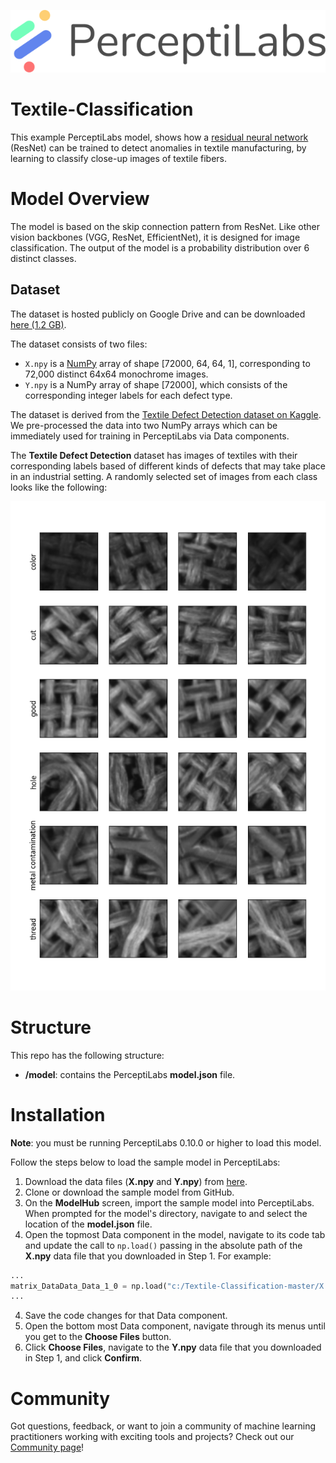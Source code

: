 <p align="center">
  <a href="https://www.perceptilabs.com">
  <img src="./pl_logo.png">
  </a>
</p>

# Textile-Classification

This example PerceptiLabs model, shows how a [residual neural network](https://en.wikipedia.org/wiki/Residual_neural_network) (ResNet) can be trained to detect anomalies in textile manufacturing, by learning to classify close-up images of textile fibers. 

# Model Overview

The model is based on the skip connection pattern from ResNet. Like other vision backbones (VGG, ResNet, EfficientNet), it is designed for image classification. The output of the model is a probability distribution over 6 distinct classes.

## Dataset

The dataset is hosted publicly on Google Drive and can be downloaded [here (1.2 GB)](https://drive.google.com/drive/folders/1i-k71RMxa0LjNJqAjh-cclN6RA-WeBmv?usp=sharing).

The dataset consists of two files:

* `X.npy` is a [NumPy](https://numpy.org/) array of shape [72000, 64, 64, 1], corresponding to 72,000 distinct 64x64 monochrome images.
* `Y.npy` is a NumPy array of shape [72000], which consists of the corresponding integer labels for each defect type.


The dataset is derived from the [Textile Defect Detection dataset on Kaggle](https://www.kaggle.com/belkhirnacim/textiledefectdetection/version/2). We pre-processed the data into two NumPy arrays which can be immediately used for training in PerceptiLabs via Data components.


The **Textile Defect Detection** dataset has images of textiles with their corresponding labels based of different kinds of defects that may take place in an industrial setting. A randomly selected set of images from each class looks like the following:

![](data_preview.png)

# Structure

This repo has the following structure:
* **/model**: contains the PerceptiLabs **model.json** file.


# Installation

**Note**: you must be running PerceptiLabs 0.10.0 or higher to load this model.

Follow the steps below to load the sample model in PerceptiLabs:

1. Download the data files (**X.npy** and **Y.npy**) from [here](https://drive.google.com/drive/folders/1i-k71RMxa0LjNJqAjh-cclN6RA-WeBmv?usp=sharing).
2. Clone or download the sample model from GitHub.
2. On the **ModelHub** screen, import the sample model into PerceptiLabs. When prompted for the model's directory, navigate to and select the location of the **model.json** file.
3. Open the topmost Data component in the model, navigate to its code tab and update the call to ```np.load()``` passing in the absolute path of the **X.npy** data file that you downloaded in Step 1. For example:
```python
...
matrix_DataData_Data_1_0 = np.load("c:/Textile-Classification-master/X.npy", mmap_mode='r+').astype(np.float32)
...
```
4. Save the code changes for that Data component.
5. Open the bottom most Data component, navigate through its menus until you get to the **Choose Files** button.
6. Click **Choose Files**, navigate to the **Y.npy** data file that you downloaded in Step 1, and click **Confirm**.


# Community

Got questions, feedback, or want to join a community of machine learning practitioners working with exciting tools and projects? Check out our [Community page](https://www.perceptilabs.com/community)!

